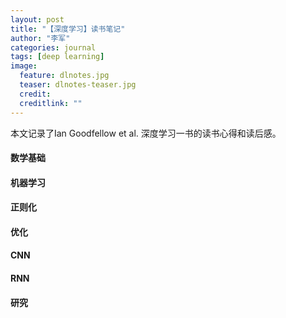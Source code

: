 ```yaml
---
layout: post
title: "【深度学习】读书笔记"
author: "李军"
categories: journal
tags: [deep learning]
image:
  feature: dlnotes.jpg
  teaser: dlnotes-teaser.jpg
  credit: 
  creditlink: ""
---
```


本文记录了Ian Goodfellow et al. 深度学习一书的读书心得和读后感。

#### 数学基础

#### 机器学习

#### 正则化

#### 优化

#### CNN

#### RNN

#### 研究